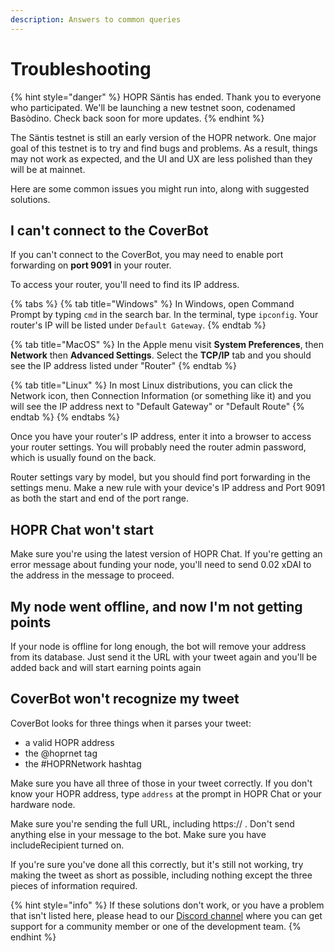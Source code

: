 ```yaml
---
description: Answers to common queries
---
```


# Troubleshooting

{% hint style="danger" %}
HOPR Säntis has ended. Thank you to everyone who participated. We'll be launching a new testnet soon, codenamed Basòdino. Check back soon for more updates.
{% endhint %}

The Säntis testnet is still an early version of the HOPR network. One major goal of this testnet is to try and find bugs and problems. As a result, things may not work as expected, and the UI and UX are less polished than they will be at mainnet.

Here are some common issues you might run into, along with suggested solutions.

## **I can't connect to the CoverBot**

If you can't connect to the CoverBot, you may need to enable port forwarding on **port 9091** in your router.

To access your router, you'll need to find its IP address.

{% tabs %}
{% tab title="Windows" %}
In Windows, open Command Prompt by typing `cmd` in the search bar. In the terminal, type `ipconfig`. Your router's IP will be listed under `Default Gateway`.
{% endtab %}

{% tab title="MacOS" %}
In the Apple menu visit **System Preferences**, then **Network** then **Advanced Settings**. Select the **TCP/IP** tab and you should see the IP address listed under "Router"
{% endtab %}

{% tab title="Linux" %}
In most Linux distributions, you can click the Network icon, then Connection Information \(or something like it\) and you will see the IP address next to "Default Gateway" or "Default Route"
{% endtab %}
{% endtabs %}

Once you have your router's IP address, enter it into a browser to access your router settings. You will probably need the router admin password, which is usually found on the back.

Router settings vary by model, but you should find port forwarding in the settings menu. Make a new rule with your device's IP address and Port 9091 as both the start and end of the port range.

## **HOPR Chat won't start**

Make sure you're using the latest version of HOPR Chat. If you're getting an error message about funding your node, you'll need to send 0.02 xDAI to the address in the message to proceed.

## **My node went offline, and now I'm not getting points**

If your node is offline for long enough, the bot will remove your address from its database. Just send it the URL with your tweet again and you'll be added back and will start earning points again

## **CoverBot won't recognize my tweet**

CoverBot looks for three things when it parses your tweet:

- a valid HOPR address
- the @hoprnet tag
- the \#HOPRNetwork hashtag

Make sure you have all three of those in your tweet correctly. If you don't know your HOPR address, type `address` at the prompt in HOPR Chat or your hardware node.

Make sure you're sending the full URL, including https:// . Don't send anything else in your message to the bot. Make sure you have includeRecipient turned on.

If you're sure you've done all this correctly, but it's still not working, try making the tweet as short as possible, including nothing except the three pieces of information required.

{% hint style="info" %}
If these solutions don't work, or you have a problem that isn't listed here, please head to our [Discord channel](https://discord.gg/wUSYqpD) where you can get support for a community member or one of the development team.
{% endhint %}
